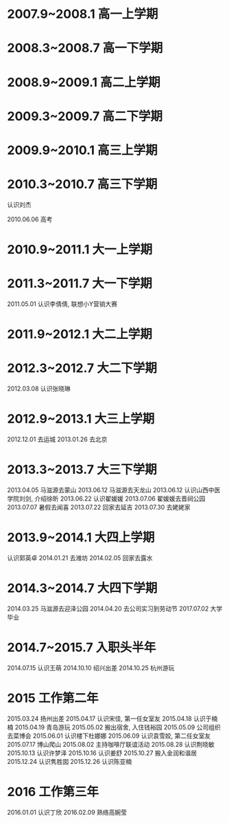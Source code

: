 # 2007.9~2008.1 高一上学期

# 2008.3~2008.7 高一下学期

# 2008.9~2009.1 高二上学期

# 2009.3~2009.7 高二下学期

# 2009.9~2010.1 高三上学期

# 2010.3~2010.7 高三下学期

认识刘杰

2010.06.06 高考

# 2010.9~2011.1 大一上学期
# 2011.3~2011.7 大一下学期

2011.05.01 认识李倩倩, 联想小Y营销大赛

# 2011.9~2012.1 大二上学期
# 2012.3~2012.7 大二下学期

2012.03.08 认识张晓琳

# 2012.9~2013.1 大三上学期

2012.12.01 去运城
2013.01.26 去北京

# 2013.3~2013.7 大三下学期

2013.04.05 马滋源去蒙山
2013.06.12 马滋源去天龙山
2013.06.12 认识山西中医学院刘剑, 介绍徐昕
2013.06.22 认识翟媛媛
2013.07.06 翟媛媛去晋祠公园
2013.07.07 暑假去闻喜
2013.07.22 回家去延吉
2013.07.30 去姥姥家

# 2013.9~2014.1 大四上学期

认识郭英卓
2014.01.21 去潍坊
2014.02.05 回家去露水

# 2014.3~2014.7 大四下学期

2014.03.25 马滋源去迎泽公园
2014.04.20 去公司实习到劳动节
2017.07.02 大学毕业

# 2014.7~2015.7 入职头半年

2014.07.15 认识王萌
2014.10.10 绍兴出差
2014.10.25 杭州游玩

# 2015 工作第二年

2015.03.24 扬州出差
2015.04.17 认识宋佳, 第一任女室友
2015.04.18 认识于楠楠
2015.04.19 青岛游玩
2015.05.02 搬出宿舍, 入住钱裕园
2015.05.09 公司组织去菜博会
2015.06.01 认识楼下杜娜娜
2015.06.09 认识袁雪姣, 第二任女室友
2015.07.17 博山爬山
2015.08.02 主持咖啡厅联谊活动
2015.08.28 认识荆晓敏
2015.10.13 认识许梦泽
2015.10.16 认识姜舒
2015.10.27 搬入金润和谐居
2015.12.24 认识隽胜囡
2015.12.26 认识陈亚楠

# 2016 工作第三年

2016.01.01 认识丁欣
2016.02.09 熟络高婉莹
